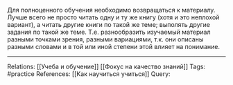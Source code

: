 Для полноценного обучения необходимо возвращаться к материалу. Лучше всего не просто читать одну и ту же книгу (хотя и это неплохой вариант), а читать другие книги по такой же теме; выполять другие задания по такой же теме. Т.е. разнообразить изучаемый материал разными точками зрения, разными вариациями, т.к. они описаны разными словами и в той или иной степени этой влияет на понимание. 

___
Relations: [[Учеба и обучение]] [[Фокус на качество знаний]] 
Tags: #practice 
References: [[Как научиться учиться]] 
Query: 